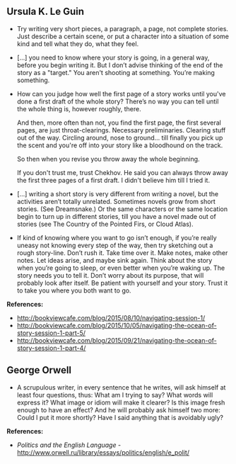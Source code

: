 ## Ursula K. Le Guin

* Try writing very short pieces, a paragraph, a page, not complete
  stories. Just describe a certain scene, or put a character into a
  situation of some kind and tell what they do, what they feel.
* [...] you need to know where your story is going, in a general way,
  before you begin writing it. But I don’t advise thinking of the end
  of the story as a "target." You aren't shooting at something.
  You’re making something.
* How can you judge how well the first page of a story works until
  you've done a first draft of the whole story? There’s no way you
  can tell until the whole thing is, however roughly, there.

  And then, more often than not, you find the first page, the first
  several pages, are just throat-clearings. Necessary preliminaries.
  Clearing stuff out of the way. Circling around, nose to ground…
  till finally you pick up the scent and you're off into your story
  like a bloodhound on the track.

  So then when you revise you throw away the whole beginning.

  If you don't trust me, trust Chekhov. He said you can always throw
  away the first three pages of a first draft. I didn't believe him
  till I tried it.
* [...] writing a short story is very different from writing a novel,
  but the activities aren’t totally unrelated. Sometimes novels grow
  from short stories. (See Dreamsnake.) Or the same characters or the
  same location begin to turn up in different stories, till you have
  a novel made out of stories (see The Country of the Pointed Firs,
  or Cloud Atlas).
* If kind of knowing where you want to go isn’t enough, if you’re
  really uneasy not knowing every step of the way, then try sketching
  out a rough story-line. Don’t rush it. Take time over it. Make notes,
  make other notes. Let ideas arise, and maybe sink again. Think
  about the story when you’re going to sleep, or even better when
  you’re waking up. The story needs you to tell it. Don’t worry about
  its purpose, that will probably look after itself. Be patient with
  yourself and your story. Trust it to take you where you both want
  to go.

**References:**

* http://bookviewcafe.com/blog/2015/08/10/navigating-session-1/
* http://bookviewcafe.com/blog/2015/10/05/navigating-the-ocean-of-story-session-1-part-5/
* http://bookviewcafe.com/blog/2015/09/21/navigating-the-ocean-of-story-session-1-part-4/


## George Orwell

* A scrupulous writer, in every sentence that he writes, will ask himself
  at least four questions, thus: What am I trying to say? What words will
  express it? What image or idiom will make it clearer? Is this image fresh
  enough to have an effect? And he will probably ask himself two more:
  Could I put it more shortly? Have I said anything that is avoidably ugly?

**References:**

* *Politics and the English Language* - http://www.orwell.ru/library/essays/politics/english/e_polit/
